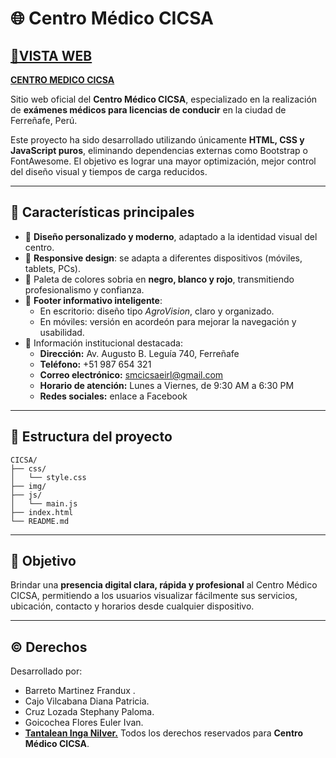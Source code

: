 # 🌐 Centro Médico CICSA

## **[🔗VISTA WEB](https://cicsa.netlify.app/)**
**[CENTRO MEDICO CICSA](https://cicsa.netlify.app/)**

Sitio web oficial del **Centro Médico CICSA**, especializado en la realización de **exámenes médicos para licencias de conducir** en la ciudad de Ferreñafe, Perú.

Este proyecto ha sido desarrollado utilizando únicamente **HTML, CSS y JavaScript puros**, eliminando dependencias externas como Bootstrap o FontAwesome. El objetivo es lograr una mayor optimización, mejor control del diseño visual y tiempos de carga reducidos.

---

## 📌 Características principales

- 🎯 **Diseño personalizado y moderno**, adaptado a la identidad visual del centro.
- 📱 **Responsive design**: se adapta a diferentes dispositivos (móviles, tablets, PCs).
- 🎨 Paleta de colores sobria en **negro, blanco y rojo**, transmitiendo profesionalismo y confianza.
- 🧭 **Footer informativo inteligente**:
  - En escritorio: diseño tipo *AgroVision*, claro y organizado.
  - En móviles: versión en acordeón para mejorar la navegación y usabilidad.
- 📍 Información institucional destacada:
  - **Dirección:** Av. Augusto B. Leguía 740, Ferreñafe
  - **Teléfono:** +51 987 654 321
  - **Correo electrónico:** smcicsaeirl@gmail.com
  - **Horario de atención:** Lunes a Viernes, de 9:30 AM a 6:30 PM
  - **Redes sociales:** enlace a Facebook

---

## 📁 Estructura del proyecto

```
CICSA/
├── css/
│   └── style.css
├── img/
├── js/
│   └── main.js
├── index.html
└── README.md
```

---

## 🎯 Objetivo

Brindar una **presencia digital clara, rápida y profesional** al Centro Médico CICSA, permitiendo a los usuarios visualizar fácilmente sus servicios, ubicación, contacto y horarios desde cualquier dispositivo.

---

## © Derechos

Desarrollado por:
- Barreto Martinez Frandux .
- Cajo Vilcabana Diana Patricia.
- Cruz Lozada Stephany Paloma.
- Goicochea Flores Euler Ivan.
- **[Tantalean Inga Nilver.](https://nilverti.bio.link/)**
Todos los derechos reservados para **Centro Médico CICSA**.